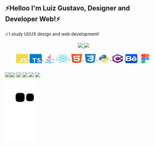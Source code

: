 ## ⚡Helloo I'm Luiz Gustavo, Designer and Developer Web!⚡
<p>
☄️I study UI/UX design and web development! 
</p>
<div align="center">
  <a href="https://github.com/zVeran">
  <img height="180em" src="https://github-readme-stats.vercel.app/api?username=zveran&show_icons=true&theme=aura_dark&include_all_commits=true&count_private=true"/>
  <img height="180em" src="https://github-readme-stats.vercel.app/api/top-langs/?username=zveran&layout=compact&langs_count=7&theme=aura_dark"/>
</div>
<div style="display: inline_block"><br>
  <center><img align="center" alt="Luiz-Js" height="30" width="40" src="https://raw.githubusercontent.com/devicons/devicon/master/icons/javascript/javascript-plain.svg">
  <img align="center" alt="Luiz-Ts" height="30" width="40" src="https://raw.githubusercontent.com/devicons/devicon/master/icons/typescript/typescript-plain.svg">
  <img align="center" alt="Luiz-Java" height="30" width="40" src="https://raw.githubusercontent.com/devicons/devicon/master/icons/java/java-original.svg">
  <img align="center" alt="Luiz-React" height="30" width="40" src="https://raw.githubusercontent.com/devicons/devicon/master/icons/react/react-original.svg">
  <img align="center" alt="Luiz-HTML" height="30" width="40" src="https://raw.githubusercontent.com/devicons/devicon/master/icons/html5/html5-original.svg">
  <img align="center" alt="Luiz-CSS" height="30" width="40" src="https://raw.githubusercontent.com/devicons/devicon/master/icons/css3/css3-original.svg">
  <img align="center" alt="Luiz-Python" height="30" width="40" src="https://raw.githubusercontent.com/devicons/devicon/master/icons/python/python-original.svg">
  <img align="center" alt="Luiz-Csharp" height="30" width="40" src="https://raw.githubusercontent.com/devicons/devicon/master/icons/csharp/csharp-original.svg">
  <img align="center" alt="Luiz-Behance" height="30" width="40" src="https://raw.githubusercontent.com/devicons/devicon/master/icons/behance/behance-original.svg">
  <img align="center" alt="Luiz-Figma" height="30" width="40" src="https://raw.githubusercontent.com/devicons/devicon/master/icons/figma/figma-original.svg"></center>
</center>
  
</div>
  
  ##
 
<div> 
  
  <a href="https://www.behance.net/zVeran" target="_blank"><img src="https://img.shields.io/badge/-Behance-blue?style=for-the-badge&logo=behance&logoColor=white" target="_blank"></a><a href="https://twitter.com/veranzinho" target="_blank"><a href="https://www.instagram.com/gustavo_db1/" target="_blank"><img src="https://img.shields.io/badge/Instagram-E4405F?style=for-the-badge&logo=instagram&logoColor=white" target="_blank"></a>  <a href="https://twitter.com/veranzinho" target="_blank"><img src="https://img.shields.io/badge/Twitter-1DA1F2?style=for-the-badge&logo=twitter&logoColor=white"></a>  <a href="https://discord.com/channels/@me" target="_blank"><img src="https://img.shields.io/badge/Discord-7289DA?style=for-the-badge&logo=discord&logoColor=white" target="_blank"></a> <a href="https://www.linkedin.com/in/luiz-gustavo-3433aa24a/" target="_blank"><img src="https://img.shields.io/badge/-LinkedIn-%230077B5?style=for-the-badge&logo=linkedin&logoColor=white" target="_blank"></a> <a href = "mailto:contatoagustavodavid94@gmail.com"><img src="https://img.shields.io/badge/-Gmail-%23333?style=for-the-badge&logo=gmail&logoColor=white" target="_blank"></a>
 
![Snake animation](https://github.com/rafaballerini/rafaballerini/blob/output/github-contribution-grid-snake.svg)
 
  </div>
